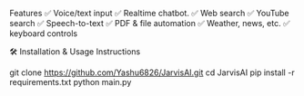 Features 
✅ Voice/text input
✅ Realtime chatbot.
✅ Web search
✅ YouTube search
✅ Speech-to-text
✅ PDF & file automation
✅ Weather, news, etc.
✅ keyboard controls



🛠️ Installation & Usage Instructions

git clone https://github.com/Yashu6826/JarvisAI.git
cd JarvisAI
pip install -r requirements.txt
python main.py


